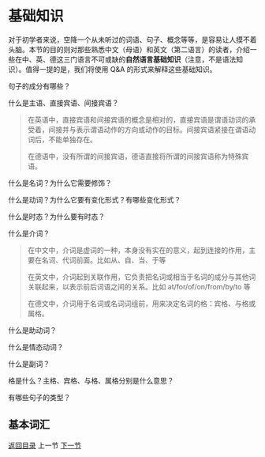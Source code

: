 # 基础知识

对于初学者来说，空降一个从未听过的词语、句子、概念等等，是容易让人摸不着头脑。本节的目的则对那些熟悉中文（母语）和英文（第二语言）的读者，介绍一些在中、英、德这三门语言不可或缺的**自然语言基础知识**（注意，不是语法知识）。值得一提的是，我们将使用 Q&A 的形式来解释这些基础知识。

句子的成分有哪些？

什么是主语、直接宾语、间接宾语？

> 在英语中，直接宾语和间接宾语的概念是相对的，直接宾语是谓语动词的承受着，间接并与表示谓语动作的方向或动作的目标。间接宾语紧接在谓语动词后，不能单独存在。
>
> 在德语中，没有所谓的间接宾语，德语直接将所谓的间接宾语称为特殊宾语。

什么是名词？为什么它需要修饰？

什么是动词？为什么它要有变化形式？有哪些变化形式？

什么是时态？为什么要有时态？

什么是介词？

> 在中文中，介词是虚词的一种，本身没有实在的意义，起到连接的作用，主要在名词、代词前面。比如从、自、当、于等
>
> 在英文中，介词起到关联作用，它负责把名词或相当于名词的成分与其他词关联起来，以表示前后词语之间的关系。比如 at/for/of/on/from/by/to 等
>
> 在德文中，介词用于名词或名词词组前，用来决定名词的格：宾格、与格或属格。

什么是助动词？

什么是情态动词？

什么是副词？

格是什么？主格、宾格、与格、属格分别是什么意思？



有哪些句子的类型？

## 基本词汇



[返回目录](../README.md) 上一节 [下一节](pronounciation.md)

